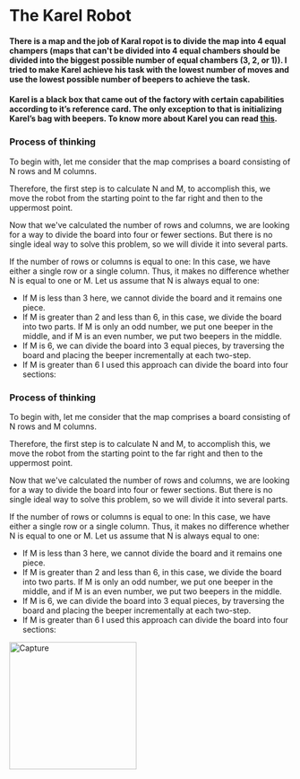 
# The Karel Robot 

#### There is a map and the job of Karal ropot is to divide the map into 4 equal champers (maps that can't be divided into 4 equal chambers should be divided into the biggest possible number of equal chambers (3, 2, or 1)). I tried to make Karel achieve his task with the lowest number of moves and use the lowest possible number of beepers to achieve the task. 

#### Karel is a black box that came out of the factory with certain capabilities according to it’s reference card. The only exception to that is initializing Karel’s bag with beepers. To know more about Karel you can read [this](https://doc-0g-1g-prod-02-apps-viewer.googleusercontent.com/viewer2/prod-02/pdf/f9c03fqq46pbhqj2qqepjt7s4cmc2ji1/l2lhe7h2frpsi9b0glhbqpjtn24ouqus/1735599750000/3/107586235257017864322/APznzabu-NuoFV6TdECN769bN-3H7roOgT2hJr4pZ4M3h7CN4RSXqrQBRdql8oH7F5FJZtscxO8VjFnU3APLMgimbhR5KPighXUIzqNJqhorFw2Ex6vpSGqUEuymlvJN-OOa9FwOZmZv8tmJPRZIBSQsHsCjc5z27WzPOUctYS7yEQSSanL7oJnhC6nigK6keHNHnZJs_dmUPXVFR4Rp8jalC8EmP5tJPfkf7mJhZ_02kSmxm6kZ2h7JQmsTgl_QFHojACFbS50vXlRwX6YhN-yYytsKT0Nw85tgKBIFrbMLYO_2D2i5gg4YctJNulX-xxHB47FPZcDkLRFIFWvUWOH7QgJMe4RsD9m95DvcAyc1s0dZwQQxhuXqi6HGs0ov82g2uc8XRbGI59G4RaT61zfbKeEbM6_YqjrhXheV_3FhEuUpNqJhB88-10pEcLJJkjOkZ2x-n8ANPYH2RJ5t7DUFm7gLCqvgpKZ_CpUHu4DvGBSu8YIoOyQiWlLl4R1aFxHFpuwbtEsONNAKbjnTgFHhARZjxvE2iyPMg1uZ5am-XRxOBSw2H7QhOwnuwk6OZBIL6PE-oeeMzg13pja2kI5FcYzZhxYqDqIK5wBNKfiuEoqNbvtuEEfdmZqzEzJ2cvT7OpYJttv6JOQM4h9clIUi6x0P0waSvQBPO0ZS9h2KA_vrByCQyf84dj-zoFuAKFpVBW96hIt8jMjcNdATlRFxnpgRNf2WeGEWRqIWn6jAHCHkc_7FTU8WVbT5ZQaKdb3THERU6x1Vw659Qz3sHt93RaIsF5Wq7JRKW3TmnrPLIP1CTmlS-nZ5qRkWeiqVQ09mXw8g_aHVywLzRghihI9nmIcQ5GoCYU3cd5b1RepDgVD_1oIEExINYxxbHfe8GVI_prFq-Eo6zN_YlBJPKDNZKoahodTXm4mpn7R_t1Sf_I1oVYrOO69grBA9UY0sHxLpH25mzJIkJmRkit8tC6xhwZkaKQBnpxU4rCALuxaUaws-uA5DIoldNnm3HorQU8s1DMspjK9kYS0uBx3OyEQ3LiD6nYpLIRkauMEGAotHicafTaZrTWWoOzSFxD5uFVRoRTMXjR0cSJaxF4Wz6NNMVFydM-x1QTcYxtfvGTAscqITx57LELDL85r5RJics3wXKGdiGABAZePHlNWQSXtHYOBr4wjhoBUFbMAXxm2O2bY5d9zQo70R_FvHDccV9sM9vtYCNA3uNPPrAQDGE8R-V_PDH-q8eyJa_Q-lIO-AH0F2WRfSsUfSN_1qEBCcyboQEQf0bH9DEMwM74MAR4pujr8U-q9jkGu56Ht6Klux47qnUyq3jZMmWTeAJBb2DMgpA-v4FZDR8HnDfduSyKEn5WsFKi8mhuuwj9OPtpTN4xlHTtQ2Y2aeKR38zST22NQu_rGQqsMwbYXojalpsKReCMZN1HUk3LvGHjROoZTXQi8fZ5TkbiXWruzj7SIDSM0Jsjt3ssKA9u5o663Y0oc_da-l1QDOepEMZkr5kV9P5eFj11bN6plfuoqrOap3wbLWyTAqOjYQwXNdIhc82T3mwuNysnc8vhZ19mNw3wKem1huAhtvhm40kPrD0N9H709lJARpPPD-U62m_pL1CQ6Cv5tvv_CTVZvXwlJb2Ru-8XGUZxSTAc6J0VRLORaSwQTw6k-sFYC_ruLAxXQho69adzr3rJCgv1WE7HdPfL-H7DrHWNO3QQmGbX98aiO4w9CG-wBRivXn0GY3OP6P2vomtItXn9ILdn4J_wtwgEcwjVwgJgzZtpUpK-G_lRnZYH7Ojh_XqnAHQOt1TiRQ5lWl-SHPYC0vBUHaxLP-tpZ32FoDgMA7CSSU5VnRxhbst8xjQEIDebcw7c0mOd3NavL995I0i6BspuC7jBe5UaIFn1T9CCURRk-yvhnen_heqVH2kZvlEtNcagkva4y1QwkKgcnPfXc3G4hoRQSSyVAltXdU9_PXWvc=?authuser=0&nonce=rvnr782t30u16&user=107586235257017864322&hash=dnlncmuvej7tji89erjhoh9bdjtrtfac).

### Process of thinking
To begin with, let me consider that the map comprises a board consisting of N rows and M columns.

Therefore, the first step is to calculate N and M, to accomplish this, we move the robot from the starting point to the far right and then to the uppermost point.

Now that we've calculated the number of rows and columns, we are looking for a way to divide the board into four or fewer sections.
But there is no single ideal way to solve this problem, so we will divide it into several parts.

If the number of rows or columns is equal to one: In this case, we have either a single row or a single column. Thus, it makes no difference whether N is equal to one or M. Let us assume that N is always equal to one:
- If M is less than 3 here, we cannot divide the board and it remains one piece.
- If M is greater than 2 and less than 6, in this case, we divide the board into two parts. If M is only an odd number, we put one beeper in the middle, and if M is an even number, we put two beepers in the middle.
- If M is 6, we can divide the board into 3 equal pieces, by traversing the board and placing the beeper incrementally at each two-step.
- If M is greater than 6 I used this approach can divide the board into four sections: 


### Process of thinking
To begin with, let me consider that the map comprises a board consisting of N rows and M columns.

Therefore, the first step is to calculate N and M, to accomplish this, we move the robot from the starting point to the far right and then to the uppermost point.

Now that we've calculated the number of rows and columns, we are looking for a way to divide the board into four or fewer sections.
But there is no single ideal way to solve this problem, so we will divide it into several parts.

If the number of rows or columns is equal to one: In this case, we have either a single row or a single column. Thus, it makes no difference whether N is equal to one or M. Let us assume that N is always equal to one:
- If M is less than 3 here, we cannot divide the board and it remains one piece.
- If M is greater than 2 and less than 6, in this case, we divide the board into two parts. If M is only an odd number, we put one beeper in the middle, and if M is an even number, we put two beepers in the middle.
- If M is 6, we can divide the board into 3 equal pieces, by traversing the board and placing the beeper incrementally at each two-step.
- If M is greater than 6 I used this approach can divide the board into four sections: 
<img width="227" alt="Capture" src="https://github.com/user-attachments/assets/963852d9-e4b6-4cc2-801b-5ac883c86110" />
